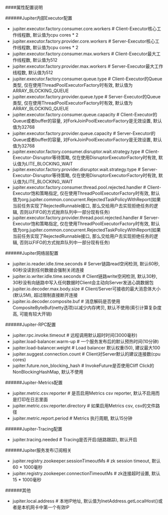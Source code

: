 ####属性配置说明

######Jupiter内部Executor配置
- jupiter.executor.factory.consumer.core.workers                    # Client-Executor核心工作线程数, 默认值为cpu cores * 2
- jupiter.executor.factory.provider.core.workers                    # Server-Executor核心工作线程数, 默认值为cpu cores * 2
- jupiter.executor.factory.consumer.max.workers                     # Client-Executor最大工作线程数, 默认值为512
- jupiter.executor.factory.provider.max.workers                     # Server-Executor最大工作线程数, 默认值为512
- jupiter.executor.factory.consumer.queue.type                      # Client-Executor的Queue类型, 仅在使用ThreadPoolExecutorFactory时有效, 默认值为ARRAY_BLOCKING_QUEUE
- jupiter.executor.factory.provider.queue.type                      # Server-Executor的Queue类型, 仅在使用ThreadPoolExecutorFactory时有效, 默认值为ARRAY_BLOCKING_QUEUE
- jupiter.executor.factory.consumer.queue.capacity                  # Client-Executor的Queue或者buffer的容量, 对ForkJoinPoolExecutorFactory是无效设置, 默认值为32768
- jupiter.executor.factory.provider.queue.capacity                  # Server-Executor的Queue或者buffer的容量, 对ForkJoinPoolExecutorFactory是无效设置, 默认值为32768
- jupiter.executor.factory.consumer.disruptor.wait.strategy.type    # Client-Executor-Disruptor等待策略, 仅在使用DisruptorExecutorFactory时有效, 默认值为LITE_BLOCKING_WAIT
- jupiter.executor.factory.provider.disruptor.wait.strategy.type    # Server-Executor-Disruptor等待策略, 仅在使用DisruptorExecutorFactory时有效, 默认值为LITE_BLOCKING_WAIT
- jupiter.executor.factory.consumer.thread.pool.rejected.handler    # Client-Executor饱和策略指定, 仅在使用ThreadPoolExecutorFactory时有效, 默认值为org.jupiter.common.concurrent.RejectedTaskPolicyWithReport(如果当前任务实现了RejectedRunnable接口, 那么交给用户去实现拒绝任务的逻辑, 否则以FIFO的方式抛弃队列中一部分现有任务)
- jupiter.executor.factory.provider.thread.pool.rejected.handler    # Server-Executor饱和策略指定, 仅在使用ThreadPoolExecutorFactory时有效, 默认值为org.jupiter.common.concurrent.RejectedTaskPolicyWithReport(如果当前任务实现了RejectedRunnable接口, 那么交给用户去实现拒绝任务的逻辑, 否则以FIFO的方式抛弃队列中一部分现有任务)

######Jupiter网络层配置
- jupiter.io.reader.idle.time.seconds                               # Server链路read空闲检测, 默认60秒, 60秒没读到任何数据会强制关闭连接
- jupiter.io.writer.idle.time.seconds                               # Client链路write空闲检测, 默认30秒, 30秒没有向链路中写入任何数据时Client会主动向Server发送心跳数据包
- jupiter.io.decoder.max.body.size                                  # Client/Server可接收的最大消息体大小(默认5M), 超过限制直接断开连接
- jupiter.io.decoder.composite.buf                                  # 消息解码是否使用CompositeByteBuf(netty选项)以减少内存拷贝, 默认不使用(索引计算复杂度高, 可能有较大开销)

######Jupiter-RPC配置
- jupiter.rpc.invoke.timeout                                        # 远程调用默认超时时间(3000毫秒)
- jupiter.load-balancer.warm-up                                     # 一个服务发布后的默认预热时间(10分钟)
- jupiter.load-balancer.weight                                      # Load balancer 默认权重(50), 建议最大100
- jupiter.suggest.connection.count                                  # Client对Server默认的建议连接数(cpu cores)
- jupiter.future.non_blocking_hash                                  # InvokeFuture是否使用Cliff Click的NonBlockingHashMap, 默认不使用

######Jupiter-Metrics配置
- jupiter.metric.csv.reporter                                       # 是否启用Metrics csv reporter, 默认不启用而是打印在日志里面
- jupiter.metric.csv.reporter.directory                             # 如果启用Metrics csv, csv的文件路径
- jupiter.metric.report.period                                      # Metrics 执行周期, 默认15分钟

######Jupiter-Tracing配置
- jupiter.tracing.needed                                            # Tracing是否开启(链路跟踪), 默认开启

######Jupiter服务发布订阅相关
- jupiter.registry.zookeeper.sessionTimeoutMs                       # zk session timeout, 默认60 * 1000毫秒
- jupiter.registry.zookeeper.connectionTimeoutMs                    # zk连接超时设置, 默认15 * 1000毫秒

######其他
- jupiter.local.address                                             # 本地IP地址, 默认值为InetAddress.getLocalHost()或者是本机网卡中第一个有效IP


